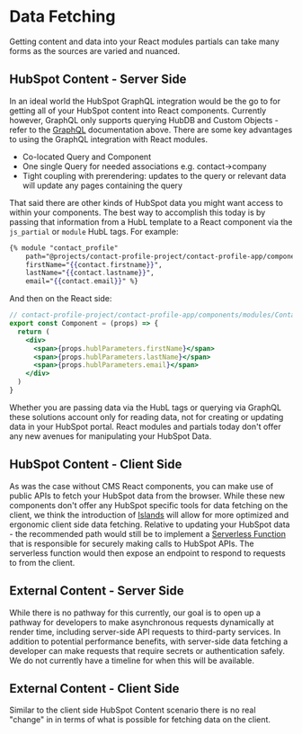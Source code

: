 # Data Fetching

Getting content and data into your React modules partials can take many forms as the sources are varied and nuanced.

## HubSpot Content - Server Side

In an ideal world the HubSpot GraphQL integration would be the go to for getting all of your HubSpot content into React components. Currently however, GraphQL only supports querying HubDB and Custom Objects - refer to the [GraphQL](#graphql) documentation above. There are some key advantages to using the GraphQL integration with React modules.

- Co-located Query and Component
- One single Query for needed associations e.g. contact->company
- Tight coupling with prerendering: updates to the query or relevant data will update any pages containing the query

That said there are other kinds of HubSpot data you might want access to within your components. The best way to accomplish this today is by passing that information from a HubL template to a React component via the `js_partial` or `module` HubL tags. For example:

```handlebars
{% module "contact_profile"
    path="@projects/contact-profile-project/contact-profile-app/components/modules/ContactProfile",
    firstName="{{contact.firstname}}",
    lastName="{{contact.lastname}}",
    email="{{contact.email}}" %}
```

And then on the React side:

```jsx
// contact-profile-project/contact-profile-app/components/modules/ContactProfile/index.jsx
export const Component = (props) => {
  return (
    <div>
      <span>{props.hublParameters.firstName}</span>
      <span>{props.hublParameters.lastName}</span>
      <span>{props.hublParameters.email}</span>
    </div>
  )
}
```

Whether you are passing data via the HubL tags or querying via GraphQL these solutions account only for reading data, not for creating or updating data in your HubSpot portal. React modules and partials today don't offer any new avenues for manipulating your HubSpot Data.

## HubSpot Content - Client Side

As was the case without CMS React components, you can make use of public APIs to fetch your HubSpot data from the browser. While these new components don't offer any HubSpot specific tools for data fetching on the client, we think the introduction of [Islands](#islands) will allow for more optimized and ergonomic client side data fetching. Relative to updating your HubSpot data - the recommended path would still be to implement a [Serverless Function](https://developers.hubspot.com/docs/cms/data/serverless-functions) that is responsible for securely making calls to HubSpot APIs. The serverless function would then expose an endpoint to respond to requests to from the client.

## External Content - Server Side

While there is no pathway for this currently, our goal is to open up a pathway for developers to make asynchronous requests dynamically at render time, including server-side API requests to third-party services. In addition to potential performance benefits, with server-side data fetching a developer can make requests that require secrets or authentication safely. We do not currently have a timeline for when this will be available.

## External Content - Client Side

Similar to the client side HubSpot Content scenario there is no real "change" in in terms of what is possible for fetching data on the client.
